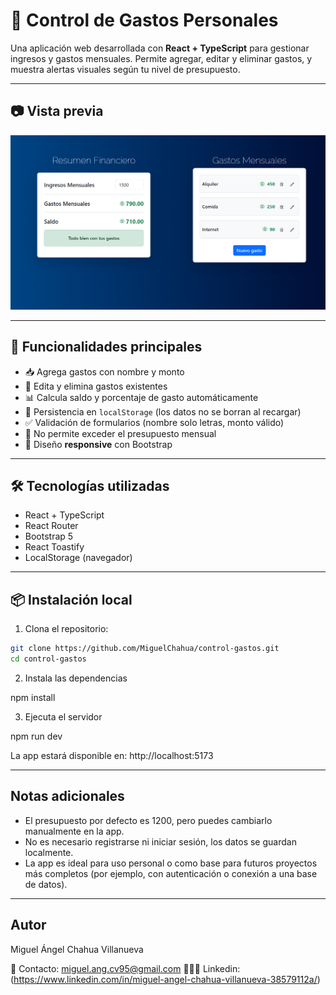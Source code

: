 # 💸 Control de Gastos Personales

Una aplicación web desarrollada con **React + TypeScript** para gestionar ingresos y gastos mensuales. Permite agregar, editar y eliminar gastos, y muestra alertas visuales según tu nivel de presupuesto.

---

## 📷 Vista previa

![Vista previa](./public/captura.png)

---

## 🚀 Funcionalidades principales

- 📥 Agrega gastos con nombre y monto
- 🔁 Edita y elimina gastos existentes
- 📊 Calcula saldo y porcentaje de gasto automáticamente
- 💾 Persistencia en `localStorage` (los datos no se borran al recargar)
- ✅ Validación de formularios (nombre solo letras, monto válido)
- 🚫 No permite exceder el presupuesto mensual
- 📱 Diseño **responsive** con Bootstrap

---

## 🛠️ Tecnologías utilizadas

- React + TypeScript
- React Router
- Bootstrap 5
- React Toastify
- LocalStorage (navegador)

---

## 📦 Instalación local

1. Clona el repositorio:

```bash
git clone https://github.com/MiguelChahua/control-gastos.git
cd control-gastos
```

2. Instala las dependencias

npm install

3. Ejecuta el servidor

npm run dev

La app estará disponible en: http://localhost:5173

---

## Notas adicionales

- El presupuesto por defecto es 1200, pero puedes cambiarlo manualmente en la app.
- No es necesario registrarse ni iniciar sesión, los datos se guardan localmente.
- La app es ideal para uso personal o como base para futuros proyectos más completos (por ejemplo, con autenticación o conexión a una base de datos).

---

## Autor

Miguel Ángel Chahua Villanueva

📩 Contacto: miguel.ang.cv95@gmail.com
🧑‍🧒‍🧒 Linkedin: (https://www.linkedin.com/in/miguel-angel-chahua-villanueva-38579112a/)
